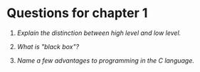 # Questions for chapter 1

1. _Explain the distinction between high level and low level._

2. _What is "black box"?_

3. _Name a few advantages to programming in the C language._
